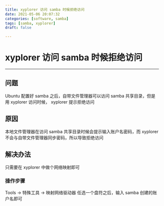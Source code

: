 ```yaml
---
title: xyplorer 访问 samba 时候拒绝访问
date: 2021-05-06 20:07:32
categories: [software, samba]
tags: [samba, xyplorer]
draft: false

---
```

# xyplorer 访问 samba 时候拒绝访问
---

## 问题
Ubuntu 配置好 samba 之后，自带文件管理器可以访问 samba 共享目录，但是用 xyplorer 访问时候， xyplorer 提示拒绝访问
## 原因
本地文件管理器在访问 samba 共享目录时候会提示输入账户名密码，而 xyplorer 不会与自带文件管理器同步密码，所以导致拒绝访问
## 解决办法
只需要在 xyplorer 中做个网络映射即可
### 操作步骤
Tools -> 特殊工具 -> 映射网络驱动器
任选一个盘符之后，输入 samba 创建的账户名即可

